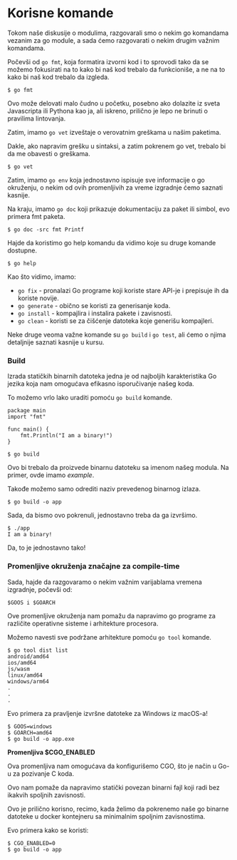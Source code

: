 
# Korisne komande

Tokom naše diskusije o modulima, razgovarali smo o nekim go komandama vezanim za go module, a sada ćemo razgovarati o nekim drugim važnim komandama.

Počevši od `go fmt`, koja formatira izvorni kod i to sprovodi tako da se možemo fokusirati na to kako bi naš kod trebalo da funkcioniše, a ne na to kako bi naš kod trebalo da izgleda.

    $ go fmt

Ovo može delovati malo čudno u početku, posebno ako dolazite iz sveta Javascripta ili Pythona kao ja, ali iskreno, prilično je lepo ne brinuti o pravilima lintovanja.

Zatim, imamo `go vet` izveštaje o verovatnim greškama u našim paketima.

Dakle, ako napravim grešku u sintaksi, a zatim pokrenem go vet, trebalo bi da me obavesti o greškama.

    $ go vet

Zatim, imamo `go env` koja jednostavno ispisuje sve informacije o go okruženju, o nekim od ovih promenljivih za vreme izgradnje ćemo saznati kasnije.

Na kraju, imamo `go doc` koji prikazuje dokumentaciju za paket ili simbol, evo primera fmt paketa.

    $ go doc -src fmt Printf

Hajde da koristimo go help komandu da vidimo koje su druge komande dostupne.

    $ go help

Kao što vidimo, imamo:

- `go fix` - pronalazi Go programe koji koriste stare API-je i prepisuje ih da koriste novije.
- `go generate` - obično se koristi za generisanje koda.
- `go install` - kompajlira i instalira pakete i zavisnosti.
- `go clean` - koristi se za čišćenje datoteka koje generišu kompajleri.

Neke druge veoma važne komande su `go build` i `go test`, ali ćemo o njima detaljnije saznati kasnije u kursu.

### Build

Izrada statičkih binarnih datoteka jedna je od najboljih karakteristika Go jezika koja nam omogućava efikasno isporučivanje našeg koda.

To možemo vrlo lako uraditi pomoću `go build` komande.
```
package main
import "fmt"

func main() {
	fmt.Println("I am a binary!")
}
```
    $ go build

Ovo bi trebalo da proizvede binarnu datoteku sa imenom našeg modula. Na primer, ovde imamo *example*.

Takođe možemo samo odrediti naziv prevedenog binarnog izlaza.

    $ go build -o app

Sada, da bismo ovo pokrenuli, jednostavno treba da ga izvršimo.

    $ ./app
    I am a binary!

Da, to je jednostavno tako!

### Promenljive okruženja značajne za compile-time

Sada, hajde da razgovaramo o nekim važnim varijablama vremena izgradnje, počevši od:

    $GOOS i $GOARCH

Ove promenljive okruženja nam pomažu da napravimo go programe za različite operativne sisteme i  arhitekture procesora.

Možemo navesti sve podržane arhitekture pomoću `go tool` komande.

    $ go tool dist list
    android/amd64
    ios/amd64
    js/wasm
    linux/amd64
    windows/arm64
    .
    .
    .

Evo primera za pravljenje izvršne datoteke za Windows iz macOS-a!

    $ GOOS=windows 
    $ GOARCH=amd64 
    $ go build -o app.exe

    
**Promenljiva $CGO_ENABLED**

Ova promenljiva nam omogućava da konfigurišemo CGO, što je način u Go-u za pozivanje C koda.

Ovo nam pomaže da napravimo statički povezan binarni fajl koji radi bez ikakvih spoljnih zavisnosti.

Ovo je prilično korisno, recimo, kada želimo da pokrenemo naše go binarne datoteke u docker kontejneru sa minimalnim spoljnim zavisnostima.

Evo primera kako se koristi:

    $ CGO_ENABLED=0 
    $ go build -o app
